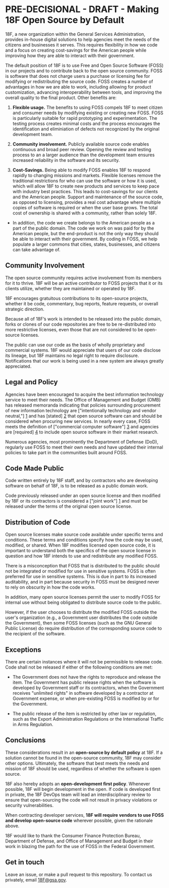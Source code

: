 # PRE-DECISIONAL - DRAFT - Making 18F Open Source by Default

<!---
Title changed to better reflect changes made herein and the tonal shift I was going for. . 
-->

18F, a new organization within the General Services Administration, provides in-house digital solutions to help agencies meet the needs of the citizens and businesses it serves. This requires flexibility in how we code and a focus on creating cost-savings for the American people while improving how they are able to interact with their government. 

The default position of 18F is to use Free and Open Source Software (FOSS) in our projects and to contribute back to the open source community. FOSS is software that does not charge users a purchase or licensing fee for modifying or redistributing the source code. FOSS creates a number of advantages in how we are able to work, including allowing for  product customization, advancing interoperability between tools, and improving the overall quality to the final product. Other benefits are:

<!---
1. Firming up the definition of FOSS to include how we define "free." Purpose is to differentiate the cost associated with hiring a developer to modify the code versus fees or licensing costs associated with acquiring. 
-->

1. **Flexible usage.** The benefits to using FOSS compels 18F to meet citizen and consumer needs by modifying existing or creating new FOSS. FOSS is particularly suitable for rapid prototyping and experimentation. The testing process creates minimal costs and the process encourages the identification and eliminiation of defects not recognized by the original development team. 

1. **Community involvement.** Publicly available source code enables continuous and broad peer review. Opening the review and testing process to an a larger audience than the development team ensures increased reliability in the software and its security. 

1. **Cost-Savings.** Being able to modify FOSS enables 18F to respond rapidly to changing missions and markets. Flexible licenses remove the traditional restrictions for who can use the software or how it is used, which will allow 18F to create new products and services to keep pace with industry best practices. This leads to cost-savings for our clients and the American people. Support and maintenance of the source code, as opposed to licensing, provides a real cost advantage where multiple copies of software is required or when the user base grows. The total cost of ownership is shared with a community, rather than solely 18F. 

+ In addition, the code we create belongs to the American people as a part of the public domain. The code we work on was paid for by the American people, but the end-product is not the only way they should be able to interact with their government. By coding in FOSS, we help populate a larger commons that cities, states, businesses, and citizens can take advantage of.

<!---
1. I removed "There are several positive aspects of FOSS that should compel 18F to seek out FOSS when
conducting market research:" because of the association "market research" has with procurement policy. 
2. Lots of stuff here was reworded, consolidated, and moved around. 
3. New addition for the case that the source code we create belongs to the taxpayer/American people. 
-->

## Community Involvement

The open source community requires active involvement from its members for it to thrive. 18F will be an active contributor to FOSS projects that it or its clients utilize, whether they are maintained or operated by 18F. 

18F encourages gratuitous contributions to its open-source projects, whether it be code, commentary, bug reports, feature requests, or overall strategic direction.

Because all of 18F’s work is intended to be released into the public domain, forks or clones of our code repositories are free to be re-distributed into more restrictive licenses, even those that are not considered to be open-source licenses. 

The public can use our code as the basis of wholly proprietary and commercial systems. 18F would appreciate that users of our code disclose its lineage, but 18F maintains no legal right to require disclosure. Notifications that our work is being used in a new system are always greatly appreciated.

## Legal and Policy

Agencies have been encouraged to acquire the best information technology service to meet their needs. The Office of Management and Budget (OMB) has released memoranda indicating that policies surrounding procurement of new information technology are ["intentionally technology and vendor neutral,"] [1] and has [stated] [2] that open source software can and should be considered when procuring new services. In nearly every case, FOSS meets the definition of ["commercial computer software"] [3] and agencies are [required] [4] to include open source software in their market research. 

  [1]: http://www.whitehouse.gov/omb/memoranda_fy04_m04-16        "OMB M-04-16"
  [2]: http://www.whitehouse.gov/sites/default/files/omb/assets/egov_docs/memotociostechnologyneutrality.pdf  "OMB Memo on Tech Neutrality"
  [3]: http://www.gpo.gov/fdsys/pkg/CFR-2011-title48-vol1/pdf/CFR-2011-title48-vol1-sec27-405-3.pdf "Commercial computer software"
  [4]: http://www.whitehouse.gov/sites/default/files/omb/assets/egov_docs/memotociostechnologyneutrality.pdf  "OMB Memo on Tech Neutrality"

Numerous agencies, most prominently the Department of Defense (DoD), regularly use FOSS to meet their own needs and have updated their internal policies to take part in the communities built around FOSS. 

## Code Made Public

Code written entirely by 18F staff, and by contractors who are developing software on behalf of 18F, is to be released as a public domain work.

Code previously released under an open source license and then modified by 18F or its contractors is considered a ["joint work"] [1] and must be released under the terms of the original open source license. 

  [1]: http://www.copyright.gov/title17/92chap1.html#101        "Joint Work"

## Distribution of Code

Open source licenses make source code available under specific terms and conditions. These terms and conditions specify how the code may be used, modified, or shared. When 18F modifies licensed open source code, it is important to understand both the specifics of the open source license in question and how 18F intends to use and redistribute any modified FOSS. 

There is a misconception that FOSS that is distributed to the public should not be integrated or modified for use in sensitive systems. FOSS is often preferred for use in sensitive systems. This is due in part to its increased auditability, and in part because security in FOSS must be designed never to rely on obscurity in how the code works.

In addition, many open source licenses permit the user to modify FOSS for internal use without being obligated to distribute source code to the public. 

However, if the user chooses to distribute the modified FOSS outside the user's organization (e.g., a Government user distributes the code outside the Government), then some FOSS licenses (such as the GNU General Public License) do require distribution of the corresponding source code to the recipient of the software.

## Exceptions

There are certain instances where it will not be permissible to release code. Code shall not be released if either of the following conditions are met:

* The Government does not have the rights to reproduce and release the item. The Government has public release rights when the software is developed by Government staff or its contractors, when the Government receives "unlimited rights" in software developed by a contractor at Government expense, or when pre-existing FOSS is modified by or for the Government.

* The public release of the item is restricted by other law or regulation, such as the Export Administration Regulations or the International Traffic in Arms Regulation.

## Conclusions

These considerations result in an **open-source by default policy** at 18F. If a solution cannot be found in the open-source community, 18F may consider other options. Ultimately, the software that best meets the needs and mission of 18F should be used, regardless of whether the software is open source.

18F also hereby adopts an **open-development first policy**. Whenever possible, 18F will begin development in the open. If code is developed first in private, the 18F DevOps team will lead an interdisciplinary review to ensure that open-sourcing the code will not result in privacy violations or security vulnerabilities.

When contracting developer services, **18F will require vendors to use FOSS and develop open-source code** wherever possible, given the rationale above.

18F would like to thank the Consumer Finance Protection Bureau, Department of Defense, and Office of Management and Budget in their work in blazing the path for the use of FOSS in the Federal Government. 

<!---
Adding a shout out.
--->

## Get in touch

Leave an issue, or make a pull request to this repository. To contact us privately, email 18F@gsa.gov.
